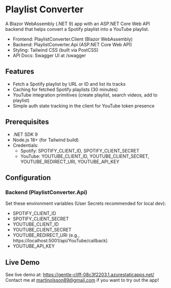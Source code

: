 # Playlist Converter

A Blazor WebAssembly (.NET 9) app with an ASP.NET Core Web API backend that helps convert a Spotify playlist into a YouTube playlist.

- Frontend: PlaylistConverter.Client (Blazor WebAssembly)
- Backend: PlaylistConverter.Api (ASP.NET Core Web API)
- Styling: Tailwind CSS (built via PostCSS)
- API Docs: Swagger UI at /swagger

## Features

- Fetch a Spotify playlist by URL or ID and list its tracks
- Caching for fetched Spotify playlists (30 minutes)
- YouTube integration primitives (create playlist, search videos, add to playlist)
- Simple auth state tracking in the client for YouTube token presence

## Prerequisites

- .NET SDK 9
- Node.js 18+ (for Tailwind build)
- Credentials:
  - Spotify: SPOTIFY_CLIENT_ID, SPOTIFY_CLIENT_SECRET
  - YouTube: YOUTUBE_CLIENT_ID, YOUTUBE_CLIENT_SECRET, YOUTUBE_REDIRECT_URI, YOUTUBE_API_KEY

## Configuration

### Backend (PlaylistConverter.Api)

Set these environment variables (User Secrets recommended for local dev):

- SPOTIFY_CLIENT_ID
- SPOTIFY_CLIENT_SECRET
- YOUTUBE_CLIENT_ID
- YOUTUBE_CLIENT_SECRET
- YOUTUBE_REDIRECT_URI (e.g., https://localhost:5001/api/YouTube/callback)
- YOUTUBE_API_KEY

## Live Demo
See live demo at: https://gentle-cliff-08c3f2203.1.azurestaticapps.net/
Contact me at martinolsson89@gmail.com if you want to try out the app!
